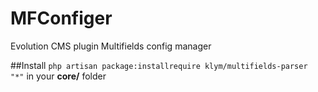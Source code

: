 # MFConfiger
 Evolution CMS plugin Multifields config manager

##Install
`php artisan package:installrequire klym/multifields-parser "*"` in your **core/** folder